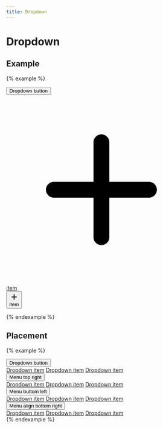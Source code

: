```yaml
---
title: Dropdown
---
```


# Dropdown

## Example

{% example %}
<div class="dropdown" data-controller="dropdown">
  <button type="button" class="button button--text" data-action="dropdown#toggle">Dropdown button</button>
  <div class="dropdown__container">
    <a class="dropdown__item" href="#">
      <div class="dropdown__item__icon">
        <svg xmlns="http://www.w3.org/2000/svg" viewBox="0 0 24 24"><path d="M0 0h24v24H0V0z" fill="none"/><path d="M18 13h-5v5c0 .55-.45 1-1 1s-1-.45-1-1v-5H6c-.55 0-1-.45-1-1s.45-1 1-1h5V6c0-.55.45-1 1-1s1 .45 1 1v5h5c.55 0 1 .45 1 1s-.45 1-1 1z"/></svg>
      </div>
      <div class="dropdown__item__text">
        item
      </div>
    </a>
    <form action="index.html" method="post">
      <button type="submit" class="dropdown__item">
        <div class="dropdown__item__icon">
          <svg xmlns="http://www.w3.org/2000/svg" viewBox="0 0 24 24"><path d="M0 0h24v24H0V0z" fill="none"/><path d="M18 13h-5v5c0 .55-.45 1-1 1s-1-.45-1-1v-5H6c-.55 0-1-.45-1-1s.45-1 1-1h5V6c0-.55.45-1 1-1s1 .45 1 1v5h5c.55 0 1 .45 1 1s-.45 1-1 1z"/></svg>
        </div>
        <div class="dropdown__item__text">
          item
        </div>
      </button>
    </form>
  </div>
</div>
{% endexample %}

## Placement

{% example %}
<div class="dropdown" data-controller="dropdown">
  <button type="button" class="button button--text" data-action="dropdown#toggle">Dropdown button</button>
  <div class="dropdown__container">
    <a class="dropdown__item" href="#">Dropdown item</a>
    <a class="dropdown__item" href="#">Dropdown item</a>
    <a class="dropdown__item" href="#">Dropdown item</a>
  </div>
</div>
<div class="dropdown" data-controller="dropdown">
  <button type="button" class="button button--text" data-action="dropdown#toggle">Menu top right</button>
  <div class="dropdown__container dropdown__container--top-right">
    <a class="dropdown__item" href="#">Dropdown item</a>
    <a class="dropdown__item" href="#">Dropdown item</a>
    <a class="dropdown__item" href="#">Dropdown item</a>
  </div>
</div>
<div class="dropdown" data-controller="dropdown">
  <button type="button" class="button button--text" data-action="dropdown#toggle">Menu buttom left</button>
  <div class="dropdown__container dropdown__container--bottom-left">
    <a class="dropdown__item" href="#">Dropdown item</a>
    <a class="dropdown__item" href="#">Dropdown item</a>
    <a class="dropdown__item" href="#">Dropdown item</a>
  </div>
</div>
<div class="dropdown" data-controller="dropdown">
  <button type="button" class="button button--text" data-action="dropdown#toggle">Menu align bottom right</button>
  <div class="dropdown__container dropdown__container--bottom-right">
    <a class="dropdown__item" href="#">Dropdown item</a>
    <a class="dropdown__item" href="#">Dropdown item</a>
    <a class="dropdown__item" href="#">Dropdown item</a>
  </div>
</div>
{% endexample %}
